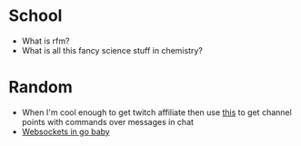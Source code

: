 # School
* What is rfm?
* What is all this fancy science stuff in chemistry?

# Random
* When I'm cool enough to get twitch affiliate then use
  [this](https://www.bit01.de/blog/twitch-bot-ge-rewards-via-tmi-jsget/) to get
  channel points with commands over messages in chat
* [Websockets in go baby](https://blog.logrocket.com/using-websockets-go/)
